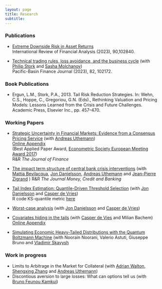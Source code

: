 ```yaml
---
layout: page
title: Research 
subtitle: 
---
```

### Publications
+ [Extreme Downside Risk in Asset Returns](https://www.sciencedirect.com/science/article/pii/S1057521923003563)\
 International Review of Financial Analysis (2023), 90,102840.

+ [Technical trading rules, loss avoidance, and the business cycle](Files/Papers/FinalVersionTTR.pdf) \(with [Philip Stork](https://research.vu.nl/en/persons/philip-stork) and [Sasha Molchanov](https://www.massey.ac.nz/massey/expertise/profile.cfm?stref=507930)\)\
Pacific-Basin Finance Journal (2023), 82, 102172.

### Book Publications
+ Ergun, L.M., Stork, P.A., 2013. Tail Risk Reduction Strategies. In: Wehn, C.S., Hoppe, C., Gregoriou, G.N. (Eds)., Rethinking Valuation and Pricing Models: Lessons Learned from the Crisis and Future Challenges. Academic Press, Elsevier Inc., pp. 457–470.

### Working Papers
+ [Strategic Uncertainty in Financial Markets: Evidence from a Consensus Pricing Service](Files/Papers/ErgunUthemann_StrategicUncertainty.pdf) \(with [Andreas Uthemann](https://authe.github.io/)\)  
[Online Appendix](Files/Papers/HigherOrderBelieves_OnlineAppendix.pdf)  
\(Best Applied Paper Award, [Econometric Society European Meeting Award 2017](https://www.econometricsociety.org/content/2017-econometric-society-european-meeting-awards)\)  
R&R *The Journal of Finance*

+ [The impact term structure of central bank crisis interventions](Files/Papers/ConsequencesFedActions.pdf) \(with [Mattia Bevilacqua](https://sites.google.com/view/mattiabevilacqua/home), [Jon Danielsson](https://www.modelsandrisk.org/JonDanielsson/), [Andreas Uthemann](https://authe.github.io/) and [Jean-Pierre Zigrand](https://www.lse.ac.uk/finance/people/faculty/Zigrand) \)
R&R *The Journal Money, Credit and Banking*

+ [Tail Index Estimation: Quantile-Driven Threshold Selection](Files/Papers/LerbyTailIndexEstimation.pdf) \(with [Jon Danielsson](https://www.modelsandrisk.org/JonDanielsson/) and [Casper de Vries](https://personal.eur.nl/cdevries/)\)\
R code KS-quantile metric [here](Files/Code/KSQuantileMetricWebsite.R)

+ [Worst-case analysis](Files/Papers/WorstCaseAnalysis.pdf) \(with [Jon Danielsson](https://www.modelsandrisk.org/JonDanielsson/) and [Casper de Vries](https://personal.eur.nl/cdevries/)\)

+ [Covariates hiding in the tails](Files/Papers/Factorshidinginthetails.pdf) \(with [Casper de Vies](https://personal.eur.nl/cdevries/) and Milian Bachem\)\
  [Online Appendix](Files/Papers/Covariates_hiding_in_the_tailsOnlineAppendix.pdf)

+ [Simulating Economic Heavy-Tailed Distributions with the Quantum Boltzmann Machine](Files/Papers/Risk_Management_QuantumComputing.pdf) \(with Noorain Noorani, Valerio Astuti, Giuseppe Bruno and [Vladimir Skavysh](https://www.bankofcanada.ca/profile/vladimir-skavysh/) 

### Work in progress
+ Limits to Arbitrage in the Market for Collateral (with [Adrian Walton](https://www.bankofcanada.ca/profile/adrian-walton/), [Shengxing Zhang](https://sites.google.com/site/oo7zsx/home?authuser=0) and [Andreas Uthemann](https://authe.github.io/))
+ Discontious aversion to large losses: What can options tell us \(with [Bruno Feunou Kamkui](https://sites.google.com/view/bruno-feunou/home)\)
